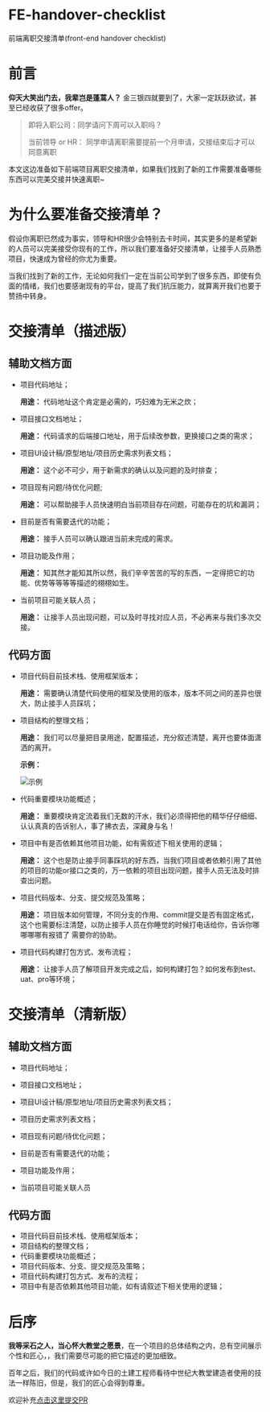 # FE-handover-checklist
前端离职交接清单(front-end  handover checklist)

# 前言

**仰天大笑出门去，我辈岂是蓬蒿人？** 金三银四就要到了，大家一定跃跃欲试，甚至已经收获了很多offer。

> 即将入职公司：同学请问下周可以入职吗？
>
> 当前领导 or HR： 同学申请离职需要提前一个月申请，交接结束后才可以同意离职



本文这边准备如下前端项目离职交接清单，如果我们找到了新的工作需要准备哪些东西可以完美交接并快速离职~



# 为什么要准备交接清单？

假设你离职已然成为事实，领导和HR很少会特别去卡时间，其实更多的是希望新的人员可以完美接受你现有的工作，所以我们要准备好交接清单，让接手人员熟悉项目，快速成为曾经的你尤为重要。

当我们找到了新的工作，无论如何我们一定在当前公司学到了很多东西，即使有负面的情绪，我们也要感谢现有的平台，提高了我们抗压能力，就算离开我们也要于赞扬中转身。



# 交接清单（描述版）

## 辅助文档方面

+ 项目代码地址；

  **用途：** 代码地址这个肯定是必需的，巧妇难为无米之炊；

+ 项目接口文档地址；

  **用途：** 代码请求的后端接口地址，用于后续改参数，更换接口之类的需求；

+ 项目UI设计稿/原型地址/项目历史需求列表文档；

  **用途：** 这个必不可少，用于新需求的确认以及问题的及时排查；

+ 项目现有问题/待优化问题;

  **用途：** 可以帮助接手人员快速明白当前项目存在问题，可能存在的坑和漏洞；

+ 目前是否有需要迭代的功能；

  **用途：** 接手人员可以确认跟进当前未完成的需求。

+ 项目功能及作用；

  **用途：** 知其然才能知其所以然，我们辛辛苦苦的写的东西，一定得把它的功能、优势等等等等描述的栩栩如生。

+ 当前项目可能关联人员；

  **用途：** 让接手人员出现问题，可以及时寻找对应人员，不必再来与我们多次交接。



## 代码方面

+ 项目代码目前技术栈、使用框架版本；

  **用途：** 需要确认清楚代码使用的框架及使用的版本，版本不同之间的差异也很大，防止接手人员踩坑；

+ 项目结构的整理文档；

  **用途：** 我们可以尽量把目录用途，配置描述，充分叙述清楚，离开也要体面潇洒的离开。

  **示例：**

  ![示例](https://imgconvert.csdnimg.cn/aHR0cDovL3d3dy51bWwub3JnLmNuL0FKQVgvaW1hZ2VzLzIwMTgxMjEwMzEucG5n)

+ 代码重要模块功能概述；

  **用途：** 重要模块肯定流着我们无数的汗水，我们必须得把他的精华仔仔细细、认认真真的告诉别人，事了拂衣去，深藏身与名！

+ 项目中有是否依赖其他项目功能，如有需叙述下相关使用的逻辑；

  **用途：** 这个也是防止接手同事踩坑的好东西，当我们项目或者依赖引用了其他的项目的功能or接口之类的，万一依赖的项目出现问题，接手人员无法及时排查出问题。

+ 项目代码版本、分支、提交规范及策略；

  **用途：** 项目版本如何管理，不同分支的作用、commit提交是否有固定格式，这个也需要标注清楚，以防止接手人员在你睡觉的时候打电话给你，告诉你哪哪哪哪有报错了 需要你的协助。

+ 项目代码构建打包方式、发布流程；

  **用途：** 让接手人员了解项目开发完成之后，如何构建打包？如何发布到test、uat、pro等环境；

  

# 交接清单（清新版）

## 辅助文档方面

+ 项目代码地址；

+ 项目接口文档地址；

+ 项目UI设计稿/原型地址/项目历史需求列表文档；

+ 项目历史需求列表文档；

+ 项目现有问题/待优化问题；

+ 目前是否有需要迭代的功能；

+ 项目功能及作用；

+ 当前项目可能关联人员

  

## 代码方面

+ 项目代码目前技术栈、使用框架版本；
+ 项目结构的整理文档；
+ 代码重要模块功能概述；
+ 项目代码版本、分支、提交规范及策略；
+ 项目代码构建打包方式、发布的流程；
+ 项目中有是否依赖其他项目功能，如有请叙述下相关使用的逻辑；


# 后序

**我等采石之人，当心怀大教堂之愿景**，在一个项目的总体结构之内，总有空间展示个性和匠心，，我们需要尽可能的把它描述的更加细致。

百年之后，我们的代码或许如今日的土建工程师看待中世纪大教堂建造者使用的技法一样陈旧，但是，我们的匠心会得到尊重。

欢迎补充[点击这里提交PR](https://github.com/Tzlibai/FE-handover-checklist/pulls)

